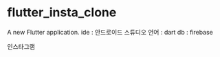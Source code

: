 # flutter_insta_clone

A new Flutter application.
ide : 안드로이드 스튜디오
언어 : dart
db : firebase 

인스타그램 
